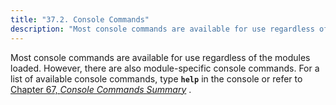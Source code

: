 ```yaml
---
title: "37.2. Console Commands"
description: "Most console commands are available for use regardless of the modules loaded However there are also module specific console commands For a list of available console commands type help in the console or refer to Chapter 67 Console Commands Summary..."
---
```


Most console commands are available for use regardless of the modules loaded. However, there are also module-specific console commands. For a list of available console commands, type **`help`** in the console or refer to [Chapter 67, *Console Commands Summary*](console_commands "Chapter 67. Console Commands Summary") .